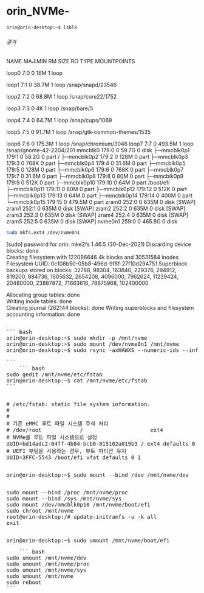 # orin_NVMe-


```bash
orin@orin-desktop:~$ lsblk
```

######	 결과
	
NAME         MAJ:MIN RM   SIZE RO TYPE MOUNTPOINTS

loop0          7:0    0    16M  1 loop 

loop1          7:1    0  38.7M  1 loop /snap/snapd/23546

loop2          7:2    0  68.8M  1 loop /snap/core22/1752

loop3          7:3    0     4K  1 loop /snap/bare/5

loop4          7:4    0  64.7M  1 loop /snap/cups/1069

loop5          7:5    0  91.7M  1 loop /snap/gtk-common-themes/1535

loop6          7:6    0 175.3M  1 loop /snap/chromium/3046
loop7          7:7    0 493.5M  1 loop /snap/gnome-42-2204/201
mmcblk0      179:0    0  59.7G  0 disk 
├─mmcblk0p1  179:1    0  58.2G  0 part /
├─mmcblk0p2  179:2    0   128M  0 part 
├─mmcblk0p3  179:3    0   768K  0 part 
├─mmcblk0p4  179:4    0  31.6M  0 part 
├─mmcblk0p5  179:5    0   128M  0 part 
├─mmcblk0p6  179:6    0   768K  0 part 
├─mmcblk0p7  179:7    0  31.6M  0 part 
├─mmcblk0p8  179:8    0    80M  0 part 
├─mmcblk0p9  179:9    0   512K  0 part 
├─mmcblk0p10 179:10   0    64M  0 part /boot/efi
├─mmcblk0p11 179:11   0    80M  0 part 
├─mmcblk0p12 179:12   0   512K  0 part 
├─mmcblk0p13 179:13   0    64M  0 part 
├─mmcblk0p14 179:14   0   400M  0 part 
└─mmcblk0p15 179:15   0 479.5M  0 part 
zram0        252:0    0   635M  0 disk [SWAP]
zram1        252:1    0   635M  0 disk [SWAP]
zram2        252:2    0   635M  0 disk [SWAP]
zram3        252:3    0   635M  0 disk [SWAP]
zram4        252:4    0   635M  0 disk [SWAP]
zram5        252:5    0   635M  0 disk [SWAP]
nvme0n1      259:0    0 465.8G  0 disk 

	
```bash
sudo mkfs.ext4 /dev/nvme0n1
```

[sudo] password for orin: 
mke2fs 1.46.5 (30-Dec-2021)
Discarding device blocks: done                            
Creating filesystem with 122096646 4k blocks and 30531584 inodes
Filesystem UUID: 0c108b50-05b8-496d-9f8f-27f10d294751
Superblock backups stored on blocks: 
	32768, 98304, 163840, 229376, 294912, 819200, 884736, 1605632, 2654208, 
	4096000, 7962624, 11239424, 20480000, 23887872, 71663616, 78675968, 
	102400000

Allocating group tables: done                            
Writing inode tables: done                            
Creating journal (262144 blocks): done
Writing superblocks and filesystem accounting information: done     
<pre>
	
``` bash
orin@orin-desktop:~$ sudo mkdir -p /mnt/nvme
orin@orin-desktop:~$ sudo mount /dev/nvme0n1 /mnt/nvme
orin@orin-desktop:~$ sudo rsync -axHAWXS --numeric-ids --info=progress2 / /mnt/nvme

```
	``` bash
sudo gedit /mnt/nvme/etc/fstab
orin@orin-desktop:~$ cat /mnt/nvme/etc/fstab
```
	<pre>
# /etc/fstab: static file system information.
#
# <file system> <mount point> <type> <options> <dump> <pass>
# 기존 eMMC 루트 파일 시스템 주석 처리
# /dev/root            /                     ext4           defaults                                     0 1
# NVMe를 루트 파일 시스템으로 설정
UUID=bd14adc2-04ff-4b84-bcb0-815102a019b3 / ext4 defaults 0 1
# UEFI 부팅을 사용하는 경우, 부트 파티션 유지
UUID=3FFC-5543 /boot/efi vfat defaults 0 1
<pre>
	
orin@orin-desktop:~$ sudo mount --bind /dev /mnt/nvme/dev

<pre>
sudo mount --bind /proc /mnt/nvme/proc
sudo mount --bind /sys /mnt/nvme/sys
sudo mount /dev/mmcblk0p10 /mnt/nvme/boot/efi
sudo chroot /mnt/nvme
root@orin-desktop:/# update-initramfs -u -k all
exit
<pre>

orin@orin-desktop:~$ sudo umount /mnt/nvme/boot/efi
<pre>
	``` bash
sudo umount /mnt/nvme/dev
sudo umount /mnt/nvme/proc
sudo umount /mnt/nvme/sys
sudo umount /mnt/nvme
sudo reboot
```


